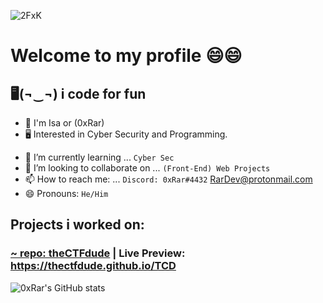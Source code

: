 ![2FxK](https://user-images.githubusercontent.com/33517160/131786458-c6b2febb-a911-4884-b95e-587a52648ac3.gif)

# Welcome to my profile 😄😄
## 🖥(¬‿¬) i code for fun
* 👦 I'm Isa or (0xRar)
* 🖥 Interested in Cyber Security and Programming.

- 🌱 I’m currently learning ... `Cyber Sec`
- 👯 I’m looking to collaborate on ... `(Front-End) Web Projects`
- 📫 How to reach me: ... `Discord: 0xRar#4432` RarDev@protonmail.com
- 😄 Pronouns: `He/Him`

## Projects i worked on: 
### [~ repo: theCTFdude](https://github.com/theCTFdude/TCD) | Live Preview: https://thectfdude.github.io/TCD


![0xRar's GitHub stats](https://github-readme-stats.vercel.app/api?username=0xRar&show_icons=true&theme=synthwave)
